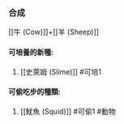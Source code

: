 ### 合成
[[牛 (Cow)]]+[[羊 (Sheep)]]

#### 可培養的新種:
1. [[史萊姆 (Slime)]]
#可培1 

#### 可偷吃步的種類:
1. [[魷魚 (Squid)]]
#可偷1 
#動物 